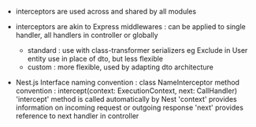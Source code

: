 - interceptors are used across and shared by all modules

- interceptors are akin to Express middlewares :
  can be applied to single handler, all handlers in controller or globally
  - standard : use with class-transformer serializers eg Exclude in User entity
    use in place of dto, but less flexible
  - custom : more flexible, used by adapting dto architecture

* Nest.js Interface
  naming convention : class NameInterceptor
  method convention : intercept(context: ExecutionContext, next: CallHandler)
  'intercept' method is called automatically by Nest
  'context' provides information on incoming request or outgoing response
  'next' provides reference to next handler in controller
